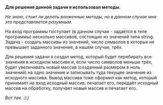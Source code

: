 **Для решения данной задачи я использовал методы.**

_Не знаю, стоит ли делать вложенные методы, но в данном случае мне это представляется разумным._

На вход программы поступает (в данном случае - задаётся в теле программы) несколько массивов, состоящих из значений типа string.
Задача - создать массивы из значений, число символов в которых не превышает заданного значение, в нашем случае, трёх.

Для решения задачи я создал метод, который будет перебирать все значения в исходном массиве и, если число символов меньше трёх, будет увеличивать новый массив (созданный размером в ноль значений) на одно значение и записывать туда текущее значение из исходного массива.
Вывод массива тоже оформил как метод, который принимает на вход исходный массив, печатает его, передаёт исходный массив на обработку, получает новый массив и печатает его.

*Вот так. :):)*
